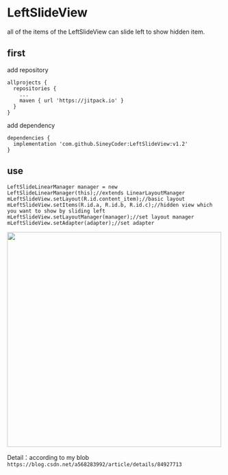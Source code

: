 # LeftSlideView
all of the items of the LeftSlideView can slide left to show hidden item.

## first

add repository
```
allprojects {
  repositories {
    ...
    maven { url 'https://jitpack.io' }
  }
}
```

add dependency
```
dependencies {
  implementation 'com.github.SineyCoder:LeftSlideView:v1.2'
}
```

## use
```
LeftSlideLinearManager manager = new LeftSlideLinearManager(this);//extends LinearLayoutManager
mLeftSlideView.setLayout(R.id.content_item);//basic layout
mLeftSlideView.setItems(R.id.a, R.id.b, R.id.c);//hidden view which you want to show by sliding left
mLeftSlideView.setLayoutManager(manager);//set layout manager
mLeftSlideView.setAdapter(adapter);//set adapter
```

<img width="500" src="https://img-blog.csdnimg.cn/20181209142833361.jpg?x-oss-process=image/watermark,type_ZmFuZ3poZW5naGVpdGk,shadow_10,text_aHR0cHM6Ly9ibG9nLmNzZG4ubmV0L2E1NjgyODM5OTI=,size_16,color_FFFFFF,t_70"/>

Detail：according to my blob `https://blog.csdn.net/a568283992/article/details/84927713`
